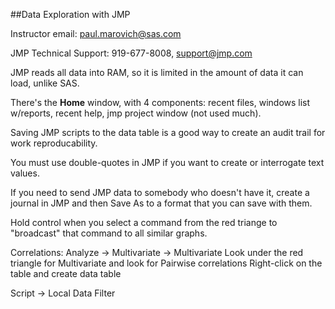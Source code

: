 ##Data Exploration with JMP

Instructor email: paul.marovich@sas.com

JMP Technical Support: 919-677-8008, support@jmp.com

JMP reads all data into RAM, so it is limited in the amount of data it can load, unlike SAS.

There's the **Home** window, with 4 components: recent files, windows list w/reports, recent help, jmp project window (not used much).

Saving JMP scripts to the data table is a good way to create an audit trail for work reproducability.

You must use double-quotes in JMP if you want to create or interrogate text values.

If you need to send JMP data to somebody who doesn't have it, create a journal in JMP and then Save As to a format that you can save with them.

Hold control when you select a command from the red triange to "broadcast" that command to all similar graphs.

Correlations:
Analyze -> Multivariate -> Multivariate
Look under the red triangle for Multivariate and look for Pairwise correlations
Right-click on the table and create data table


Script -> Local Data Filter